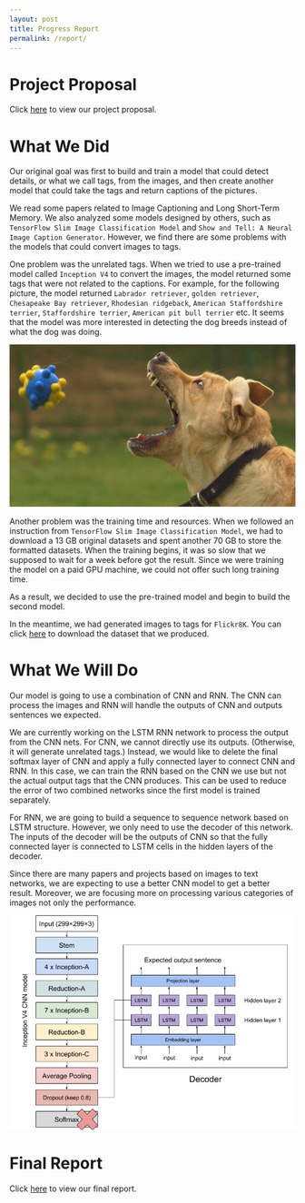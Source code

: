 ```yaml
---
layout: post
title: Progress Report
permalink: /report/
---
```


# Project Proposal

Click [here](../proposal/) to view our project proposal.

# What We Did

Our original goal was first to build and train a model that could detect details, or what we call tags, from the images, and then create another model that could take the tags and return captions of the pictures. 

We read some papers related to Image Captioning and Long Short-Term Memory. We also analyzed some models designed by others, such as `TensorFlow Slim Image Classification Model` and `Show and Tell: A Neural Image Caption Generator`. However, we find there are some problems with the models that could convert images to tags. 

One problem was the unrelated tags. When we tried to use a pre-trained model called `Inception V4` to convert the images, the model returned some tags that were not related to the captions. For example, for the following picture, the model returned `Labrador retriever`, `golden retriever`, `Chesapeake Bay retriever`, `Rhodesian ridgeback`, `American Staffordshire terrier`, `Staffordshire terrier`, `American pit bull terrier` etc. It seems that the model was more interested in detecting the dog breeds instead of what the dog was doing.

![dog](../assets/example.jpg)

Another problem was the training time and resources. When we followed an instruction from `TensorFlow Slim Image Classification Model`, we had to download a 13 GB original datasets and spent another 70 GB to store the formatted datasets. When the training begins, it was so slow that we supposed to wait for a week before got the result. Since we were training the model on a paid GPU machine, we could not offer such long training time.

As a result, we decided to use the pre-trained model and begin to build the second model. 

In the meantime, we had generated images to tags for `Flickr8K`. You can click [here](../assets/img2tag.zip) to download the dataset that we produced. 

# What We Will Do

Our model is going to use a combination of CNN and RNN. The CNN can process the images and RNN will handle the outputs of CNN and outputs sentences we expected.

We are currently working on the LSTM RNN network to process the output from the CNN nets. For CNN, we cannot directly use its outputs. (Otherwise, it will generate unrelated tags.) Instead, we would like to delete the final softmax layer of CNN and apply a fully connected layer to connect CNN and RNN. In this case, we can train the RNN based on the CNN we use but not the actual output tags that the CNN produces. This can be used to reduce the error of two combined networks since the first model is trained separately.

For RNN, we are going to build a sequence to sequence network based on LSTM structure. However, we only need to use the decoder of this network. The inputs of the decoder will be the outputs of CNN so that the fully connected layer is connected to LSTM cells in the hidden layers of the decoder.

Since there are many papers and projects based on images to text networks, we are expecting to use a better CNN model to get a better result. Moreover, we are focusing more on processing various categories of images not only the performance.

![model](../assets/model.png)

# Final Report

Click [here](../final/) to view our final report.